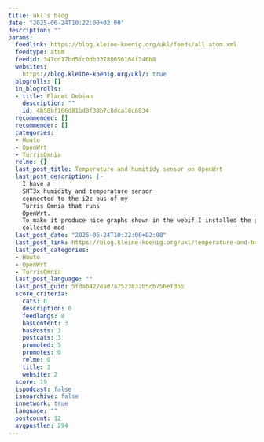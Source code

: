 ```yaml
---
title: ukl's blog
date: "2025-06-24T10:22:00+02:00"
description: ""
params:
  feedlink: https://blog.kleine-koenig.org/ukl/feeds/all.atom.xml
  feedtype: atom
  feedid: 347cd17bd5fc0db33780656164f246b8
  websites:
    https://blog.kleine-koenig.org/ukl/: true
  blogrolls: []
  in_blogrolls:
  - title: Planet Debian
    description: ""
    id: 4b58bf166d81bd8f38b7c8dca18c6834
  recommended: []
  recommender: []
  categories:
  - Howto
  - OpenWrt
  - TurrisOmnia
  relme: {}
  last_post_title: Temperature and humitidy sensor on OpenWrt
  last_post_description: |-
    I have a
    SHT3x humidity and temperature sensor
    connected to the i2c bus of my
    Turris Omnia that runs
    OpenWrt.
    To make it produce nice graphs shown in the webif I installed the packages
    collectd-mod
  last_post_date: "2025-06-24T10:22:00+02:00"
  last_post_link: https://blog.kleine-koenig.org/ukl/temperature-and-humitidy-sensor-on-openwrt.html
  last_post_categories:
  - Howto
  - OpenWrt
  - TurrisOmnia
  last_post_language: ""
  last_post_guid: 5fdab427ead7a7523832b5cb75befdbb
  score_criteria:
    cats: 0
    description: 0
    feedlangs: 0
    hasContent: 3
    hasPosts: 3
    postcats: 3
    promoted: 5
    promotes: 0
    relme: 0
    title: 3
    website: 2
  score: 19
  ispodcast: false
  isnoarchive: false
  innetwork: true
  language: ""
  postcount: 12
  avgpostlen: 294
---
```


